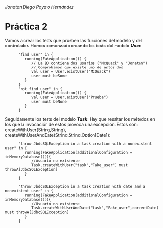 _Jonatan Diego Poyato Hernández_

Práctica 2
=========

Vamos a crear los tests que prueben las funciones del modelo y del controlador.
Hemos comenzado creando los tests del modelo ***User***:

```
      "find user" in {
         running(FakeApplication()) {
            // La BD contiene dos usarios ("McQuack" y "Jonatan")
            // Comprobamos que existe uno de estos dos
            val user = User.existUser("McQuack")
            user must beSome
         }
      }
      "not find user" in {
         running(FakeApplication()) {
            val user = User.existUser("Prueba")
            user must beNone
         }
      }
```
Seguidamente los tests del modelo ***Task***. Hay que resaltar los métodos en los que la invocación de estos provoca una excepción. Estos son: createWithUser(String,String), createWithUserAndDate(String,String,Option[Date]):

```
      "throw JbdcSQLException in a task creation with a nonexistent user" in {
         running(FakeApplication(additionalConfiguration = inMemoryDatabase())){
            //Usuario no existente
            Task.createWithUser("task","Fake_user") must throwA[JdbcSQLException]
         }
      }

      "throw JbdcSQLException in a task creation with date and a nonexistent user" in {
         running(FakeApplication(additionalConfiguration = inMemoryDatabase())){
            //Usuario no existente
            Task.createWithUserAndDate("task","Fake_user",correctDate) must throwA[JdbcSQLException]
         }
      }
```